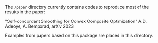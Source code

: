The `/paper` directory currently contains codes to reproduce most of the results in the paper:

"Self-concordant Smoothing for Convex Composite Optimization" A.D. Adeoye, A. Bemporad, arXiv 2023

Examples from papers based on this package are placed in this directory.